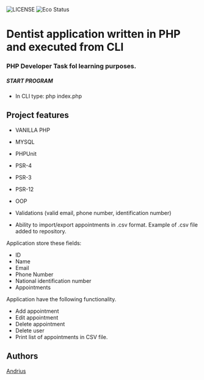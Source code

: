 ![LICENSE](https://img.shields.io/badge/license-MIT-blue.svg?style=flat-square)
![Eco Status](https://img.shields.io/badge/ECO-Friendly-green.svg)


# Dentist application  written in PHP and executed from CLI
### PHP Developer Task fol learning purposes.


##### START PROGRAM
- In CLI type: php index.php

## Project features
- VANILLA PHP
- MYSQL
- PHPUnit
- PSR-4
- PSR-3
- PSR-12
- OOP

- Validations (valid email, phone number, identification number)
- Ability to import/export appointments in .csv format. Example of .csv file added to repository.


Application  store these fields:
- ID
- Name
- Email
- Phone Number
- National identification number
- Appointments

Application have the following functionality.
- Add appointment
- Edit appointment
- Delete appointment
- Delete user
- Print list of appointments in CSV file.




## Authors
[Andrius](https://github.com/Urbbiz)